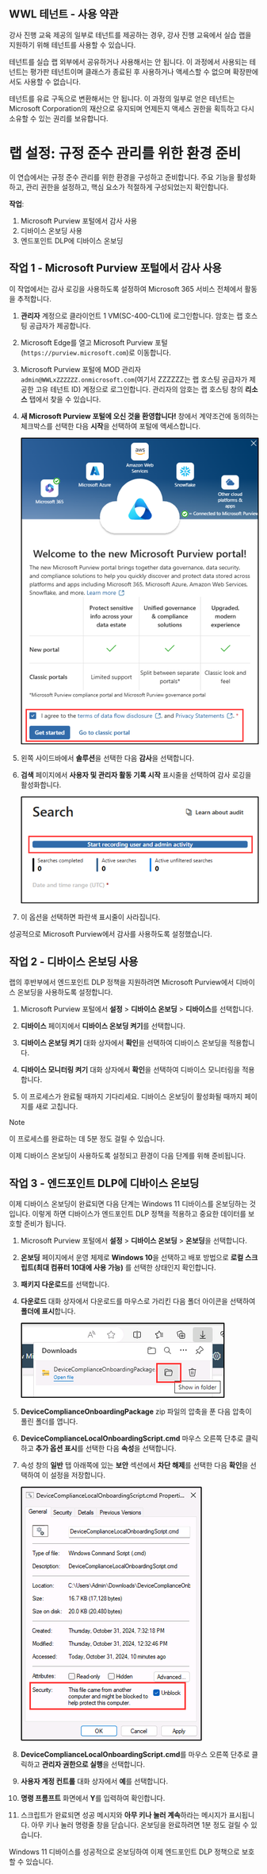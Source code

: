 ## WWL 테넌트 - 사용 약관

강사 진행 교육 제공의 일부로 테넌트를 제공하는 경우, 강사 진행 교육에서 실습 랩을 지원하기 위해 테넌트를 사용할 수 있습니다.

테넌트를 실습 랩 외부에서 공유하거나 사용해서는 안 됩니다. 이 과정에서 사용되는 테넌트는 평가판 테넌트이며 클래스가 종료된 후 사용하거나 액세스할 수 없으며 확장판에서도 사용할 수 없습니다.

테넌트를 유료 구독으로 변환해서는 안 됩니다. 이 과정의 일부로 얻은 테넌트는 Microsoft Corporation의 재산으로 유지되며 언제든지 액세스 권한을 획득하고 다시 소유할 수 있는 권리를 보유합니다.

# 랩 설정: 규정 준수 관리를 위한 환경 준비

이 연습에서는 규정 준수 관리를 위한 환경을 구성하고 준비합니다. 주요 기능을 활성화하고, 관리 권한을 설정하고, 핵심 요소가 적절하게 구성되었는지 확인합니다.

**작업**:

1. Microsoft Purview 포털에서 감사 사용
1. 디바이스 온보딩 사용
1. 엔드포인트 DLP에 디바이스 온보딩

## 작업 1 - Microsoft Purview 포털에서 감사 사용

이 작업에서는 감사 로깅을 사용하도록 설정하여 Microsoft 365 서비스 전체에서 활동을 추적합니다.

1. **관리자** 계정으로 클라이언트 1 VM(SC-400-CL1)에 로그인합니다. 암호는 랩 호스팅 공급자가 제공합니다.

1. Microsoft Edge를 열고 Microsoft Purview 포털(`https://purview.microsoft.com`)로 이동합니다.

1. Microsoft Purview 포털에 MOD 관리자 `admin@WWLxZZZZZZ.onmicrosoft.com`(여기서 ZZZZZZ는 랩 호스팅 공급자가 제공한 고유 테넌트 ID) 계정으로 로그인합니다. 관리자의 암호는 랩 호스팅 창의 **리소스** 탭에서 찾을 수 있습니다.

1. **새 Microsoft Purview 포털에 오신 것을 환영합니다!** 창에서 계약조건에 동의하는 체크박스를 선택한 다음 **시작**을 선택하여 포털에 액세스합니다.

    ![새 Microsoft Purview 포털의 시작 화면을 보여주는 스크린샷.](../Media/new-purview-portal-get-started.png)

1. 왼쪽 사이드바에서 **솔루션**을 선택한 다음 **감사**을 선택합니다.

1. **검색** 페이지에서 **사용자 및 관리자 활동 기록 시작** 표시줄을 선택하여 감사 로깅을 활성화합니다.

    ![사용자 및 관리자 활동 기록 시작 단추를 보여 주는 스크린샷.](../Media/enable-audit-button.png)

1. 이 옵션을 선택하면 파란색 표시줄이 사라집니다.

성공적으로 Microsoft Purview에서 감사를 사용하도록 설정했습니다.

## 작업 2 - 디바이스 온보딩 사용

랩의 후반부에서 엔드포인트 DLP 정책을 지원하려면 Microsoft Purview에서 디바이스 온보딩을 사용하도록 설정합니다.

1. Microsoft Purview 포털에서 **설정** > **디바이스 온보딩** > **디바이스**를 선택합니다.

1. **디바이스** 페이지에서 **디바이스 온보딩 켜기**를 선택합니다.

1. **디바이스 온보딩 켜기** 대화 상자에서 **확인**을 선택하여 디바이스 온보딩을 적용합니다.

1. **디바이스 모니터링 켜기** 대화 상자에서 **확인**을 선택하여 디바이스 모니터링을 적용합니다.

1. 이 프로세스가 완료될 때까지 기다리세요. 디바이스 온보딩이 활성화될 때까지 페이지를 새로 고칩니다.

>[!note]
>이 프로세스를 완료하는 데 5분 정도 걸릴 수 있습니다.

이제 디바이스 온보딩이 사용하도록 설정되고 환경이 다음 단계를 위해 준비됩니다.

## 작업 3 - 엔드포인트 DLP에 디바이스 온보딩

이제 디바이스 온보딩이 완료되면 다음 단계는 Windows 11 디바이스를 온보딩하는 것입니다. 이렇게 하면 디바이스가 엔드포인트 DLP 정책을 적용하고 중요한 데이터를 보호할 준비가 됩니다.

1. Microsoft Purview 포털에서 **설정** > **디바이스 온보딩** > **온보딩**을 선택합니다.

1. **온보딩** 페이지에서 운영 체제로 **Windows 10**을 선택하고 배포 방법으로 **로컬 스크립트(최대 컴퓨터 10대에 사용 가능)** 를 선택한 상태인지 확인합니다.

1. **패키지 다운로드**를 선택합니다.

1. **다운로드** 대화 상자에서 다운로드를 마우스로 가리킨 다음 폴더 아이콘을 선택하여 **폴더에 표시**합니다.

   ![폴더에 표시 아이콘을 보여 주는 스크린샷.](../Media/show-in-folder.png)

1. **DeviceComplianceOnboardingPackage** zip 파일의 압축을 푼 다음 압축이 풀린 폴더를 엽니다.

1. **DeviceComplianceLocalOnboardingScript.cmd** 마우스 오른쪽 단추로 클릭하고 **추가 옵션 표시**를 선택한 다음 **속성**을 선택합니다.

1. 속성 창의 **일반** 탭 아래쪽에 있는 **보안** 섹션에서 **차단 해제**를 선택한 다음 **확인**을 선택하여 이 설정을 저장합니다.

   ![폴더에 표시 아이콘을 보여 주는 스크린샷.](../Media/unblock-file.png)

1. **DeviceComplianceLocalOnboardingScript.cmd**를 마우스 오른쪽 단추로 클릭하고 **관리자 권한으로 실행**을 선택합니다.

1. **사용자 계정 컨트롤** 대화 상자에서 **예**를 선택합니다.

1. **명령 프롬프트** 화면에서 **Y**를 입력하여 확인합니다.

1. 스크립트가 완료되면 성공 메시지와 **아무 키나 눌러 계속**하라는 메시지가 표시됩니다. 아무 키나 눌러 명령줄 창을 닫습니다. 온보딩을 완료하려면 1분 정도 걸릴 수 있습니다.

Windows 11 디바이스를 성공적으로 온보딩하여 이제 엔드포인트 DLP 정책으로 보호할 수 있습니다.
